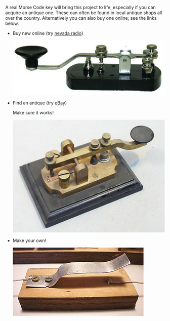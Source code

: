 A real Morse Code key will bring this project to life, especially if you can acquire an antique one. These can often be found in local antique shops all over the country. Alternatively you can also buy one online; see the links below.

- Buy new online (try [nevada radio](http://www.nevadaradio.co.uk/amateur-radio/morse-keys/mfj-550))

  ![](images/MFJ-550.png)

- Find an antique (try [eBay](http://search.ebay.co.uk/antique+morse+code+key))

  Make sure it works!

  ![](images/antique_key.png)

- Make your own!

  ![](images/homebrew_key.png)
